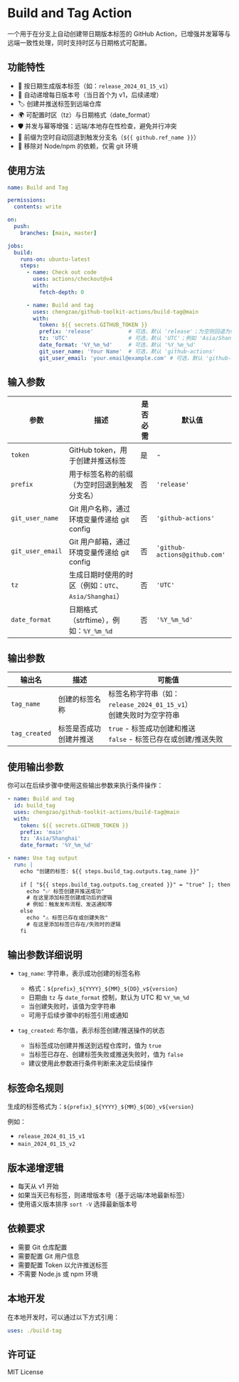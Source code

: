 # Build and Tag Action

一个用于在分支上自动创建带日期版本标签的 GitHub Action，已增强并发幂等与远端一致性处理，同时支持时区与日期格式可配置。

## 功能特性

- 📅 按日期生成版本标签（如：`release_2024_01_15_v1`）
- 🔢 自动递增每日版本号（当日首个为 v1，后续递增）
- 🏷️ 创建并推送标签到远端仓库
- 🌍 可配置时区（tz）与日期格式（date_format）
- 🛡️ 并发与幂等增强：远端/本地存在性检查，避免并行冲突
- 🌿 前缀为空时自动回退到触发分支名（`${{ github.ref_name }}`）
- 🧰 移除对 Node/npm 的依赖，仅需 git 环境

## 使用方法

```yaml
name: Build and Tag

permissions:
  contents: write

on:
  push:
    branches: [main, master]

jobs:
  build:
    runs-on: ubuntu-latest
    steps:
      - name: Check out code
        uses: actions/checkout@v4
        with:
          fetch-depth: 0

      - name: Build and tag
        uses: chengzao/github-toolkit-actions/build-tag@main
        with:
          token: ${{ secrets.GITHUB_TOKEN }}
          prefix: 'release'           # 可选，默认 'release'；为空则回退为触发分支名
          tz: 'UTC'                   # 可选，默认 'UTC'；例如 'Asia/Shanghai'
          date_format: '%Y_%m_%d'     # 可选，默认 '%Y_%m_%d'
          git_user_name: 'Your Name'  # 可选，默认 'github-actions'
          git_user_email: 'your.email@example.com' # 可选，默认 'github-actions@github.com'
```

## 输入参数

| 参数 | 描述 | 是否必需 | 默认值 |
|------|------|----------|--------|
| `token` | GitHub token，用于创建并推送标签 | 是 | - |
| `prefix` | 用于标签名称的前缀（为空时回退到触发分支名） | 否 | `'release'` |
| `git_user_name` | Git 用户名称，通过环境变量传递给 git config | 否 | `'github-actions'` |
| `git_user_email` | Git 用户邮箱，通过环境变量传递给 git config | 否 | `'github-actions@github.com'` |
| `tz` | 生成日期时使用的时区（例如：`UTC`、`Asia/Shanghai`） | 否 | `'UTC'` |
| `date_format` | 日期格式（strftime），例如：`%Y_%m_%d` | 否 | `'%Y_%m_%d'` |

## 输出参数

| 输出名 | 描述 | 可能值 |
|--------|------|--------|
| `tag_name` | 创建的标签名称 | 标签名称字符串（如：`release_2024_01_15_v1`）<br>创建失败时为空字符串 |
| `tag_created` | 标签是否成功创建并推送 | `true` - 标签成功创建和推送<br>`false` - 标签已存在或创建/推送失败 |

## 使用输出参数

你可以在后续步骤中使用这些输出参数来执行条件操作：

```yaml
- name: Build and tag
  id: build_tag
  uses: chengzao/github-toolkit-actions/build-tag@main
  with:
    token: ${{ secrets.GITHUB_TOKEN }}
    prefix: 'main'
    tz: 'Asia/Shanghai'
    date_format: '%Y_%m_%d'

- name: Use tag output
  run: |
    echo "创建的标签: ${{ steps.build_tag.outputs.tag_name }}"
    
    if [ "${{ steps.build_tag.outputs.tag_created }}" = "true" ]; then
      echo "✅ 标签创建并推送成功"
      # 在这里添加标签创建成功后的逻辑
      # 例如：触发发布流程、发送通知等
    else
      echo "⚠️ 标签已存在或创建失败"
      # 在这里添加标签已存在/失败时的逻辑
    fi
```

## 输出参数详细说明

- `tag_name`: 字符串，表示成功创建的标签名称
  - 格式：`${prefix}_${YYYY}_${MM}_${DD}_v${version}`
  - 日期由 `tz` 与 `date_format` 控制，默认为 UTC 和 `%Y_%m_%d`
  - 当创建失败时，该值为空字符串
  - 可用于后续步骤中的标签引用或通知

- `tag_created`: 布尔值，表示标签创建/推送操作的状态
  - 当标签成功创建并推送到远程仓库时，值为 `true`
  - 当标签已存在、创建标签失败或推送失败时，值为 `false`
  - 建议使用此参数进行条件判断来决定后续操作

## 标签命名规则

生成的标签格式为：`${prefix}_${YYYY}_${MM}_${DD}_v${version}`

例如：
- `release_2024_01_15_v1`
- `main_2024_01_15_v2`

## 版本递增逻辑

- 每天从 v1 开始
- 如果当天已有标签，则递增版本号（基于远端/本地最新标签）
- 使用语义版本排序 `sort -V` 选择最新版本号

## 依赖要求

- 需要 Git 仓库配置
- 需要配置 Git 用户信息
- 需要配置 Token 以允许推送标签
- 不需要 Node.js 或 npm 环境

## 本地开发

在本地开发时，可以通过以下方式引用：

```yaml
uses: ./build-tag
```

## 许可证

MIT License